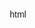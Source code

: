 html
<!DOCTYPE html>
<html lang="en">
<head>
    <meta charset="UTF-8">
    <meta name="viewport" content="width=device-width, initial-scale=1.0">
    <title>Comprehensive Python Cheatsheet - Master Python Quickly</title>
    <meta name="description" content="Unlock Python mastery with our comprehensive cheatsheet!  Find all the essential Python syntax,  libraries, and techniques to boost your coding skills.  Updated regularly.">
    <meta name="keywords" content="python, cheatsheet, tutorial, reference, programming, coding, data science, web development, libraries">
    <style>
        body {
            font-family: Arial, sans-serif;
            line-height: 1.6;
            margin: 20px;
        }

        h1, h2, h3 {
            color: #333;
        }

        code {
            background-color: #f4f4f4;
            padding: 2px 4px;
            border-radius: 4px;
            font-family: monospace;
        }

        ul, ol {
            margin-bottom: 10px;
        }

        li {
            margin-bottom: 5px;
        }

        a {
            color: #007bff;
            text-decoration: none;
        }

        a:hover {
            text-decoration: underline;
        }
    </style>
</head>
<body>

    <h1>Comprehensive Python Cheatsheet - Master Python Quickly</h1>
    <p>This comprehensive Python cheatsheet provides a concise and up-to-date reference for all levels, helping you master Python quickly.  
    <a href="https://github.com/gto76/python-cheatsheet">Explore the Original Repo</a></p>


    <h2>Key Features</h2>
    <ul>
        <li><b>Comprehensive Coverage:</b> Covers all core Python concepts, from basic syntax to advanced libraries.</li>
        <li><b>Clear & Concise:</b>  Each topic explained with easy-to-understand examples.</li>
        <li><b>Organized Structure:</b> Categorized by topic for easy navigation.</li>
        <li><b>Updated Regularly:</b> The content is actively maintained and updated with the latest Python features.</li>
        <li><b>Practical Examples:</b> Includes numerous code snippets and real-world use cases.</li>
    </ul>

    <h2>Table of Contents</h2>
    <ul>
        <li><a href="#collections">1. Collections</a></li>
        <li><a href="#types">2. Types</a></li>
        <li><a href="#syntax">3. Syntax</a></li>
        <li><a href="#system">4. System</a></li>
        <li><a href="#data">5. Data</a></li>
        <li><a href="#advanced">6. Advanced</a></li>
        <li><a href="#libraries">7. Libraries</a></li>
        <li><a href="#multimedia">8. Multimedia</a></li>
    </ul>


    <h2 id="collections">1. Collections 🔗</h2>
    <p>...</p>

    <h2 id="types">2. Types 🔗</h2>
    <p>...</p>

    <h2 id="syntax">3. Syntax 🔗</h2>
    <p>...</p>

    <h2 id="system">4. System 🔗</h2>
    <p>...</p>

    <h2 id="data">5. Data 🔗</h2>
    <p>...</p>

    <h2 id="advanced">6. Advanced 🔗</h2>
    <p>...</p>

    <h2 id="libraries">7. Libraries 🔗</h2>
    <p>...</p>

    <h2 id="multimedia">8. Multimedia 🔗</h2>
    <p>...</p>


</body>
</html>